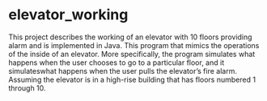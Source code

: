# elevator_working
This project describes the working of an elevator with 10 floors providing alarm and is implemented in Java.
This program that mimics the operations of the inside of an elevator. 
More specifically, the program simulates what happens when the user chooses to go to a particular floor, and it simulateswhat happens when the user pulls the elevator’s fire alarm. 
Assuming the elevator is in a high-rise building that has floors numbered 1 through 10.
